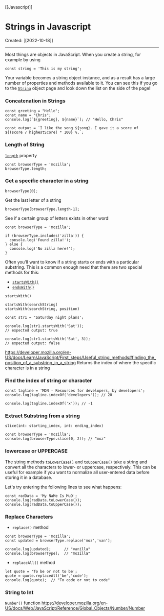 [[Javascript]]

# Strings in Javascript
Created:  [[2022-10-18]]

---
Most things are objects in JavaScript. 
When you create a string, for example by using
```JS
const string = 'This is my string';
```
Your variable becomes a string object instance, and as a result has a large number of properties and methods available to it. You can see this if you go to the [`String`](https://developer.mozilla.org/en-US/docs/Web/JavaScript/Reference/Global_Objects/String) object page and look down the list on the side of the page!

### Concatenation in Strings
```JS
const greeting = "Hello";
const name = "Chris";
console.log(`${greeting}, ${name}`); // "Hello, Chris"
```


```JS
const output = `I like the song ${song}. I gave it a score of 
${(score / highestScore) * 100} %.`;
```


### Length of String
[`length`](https://developer.mozilla.org/en-US/docs/Web/JavaScript/Reference/Global_Objects/String/length) property
```JS
const browserType = 'mozilla';
browserType.length;
```

### Get a specific character in a string
```JS
browserType[0];
```

Get the last letter of a string
```JS
browserType[browserType.length-1];
```

See if a certain group of letters exists in other word
```JS
const browserType = 'mozilla';

if (browserType.includes('zilla')) {
  console.log('Found zilla!');
} else {
  console.log('No zilla here!');
}
```


Often you'll want to know if a string starts or ends with a particular substring. 
This is a common enough need that there are two special methods for this:
- [`startsWith()`](https://developer.mozilla.org/en-US/docs/Web/JavaScript/Reference/Global_Objects/String/startsWith) 
- [`endsWith()`](https://developer.mozilla.org/en-US/docs/Web/JavaScript/Reference/Global_Objects/String/endsWith)

`startsWith()`
```JS
startsWith(searchString)
startsWith(searchString, position)
```

```JS
const str1 = 'Saturday night plans';

console.log(str1.startsWith('Sat'));
// expected output: true

console.log(str1.startsWith('Sat', 3));
// expected output: false
```





https://developer.mozilla.org/en-US/docs/Learn/JavaScript/First_steps/Useful_string_methods#finding_the_position_of_a_substring_in_a_string
Returns the index of where the specific character is in a string

### Find the index of string or character

```JS
const tagline = 'MDN - Resources for developers, by developers';
console.log(tagline.indexOf('developers')); // 20
```

```JS
console.log(tagline.indexOf('x')); // -1
```


### Extract Substring from a string
`slice(int: starting_index, int: ending_index)`
```JS
const browserType = 'mozilla';
console.log(browserType.slice(0, 2)); // "moz"
```


### lowercase or UPPERCASE
The string methods [`toLowerCase()`](https://developer.mozilla.org/en-US/docs/Web/JavaScript/Reference/Global_Objects/String/toLowerCase) and [`toUpperCase()`](https://developer.mozilla.org/en-US/docs/Web/JavaScript/Reference/Global_Objects/String/toUpperCase) take a string and convert all the characters to lower- or uppercase, respectively. This can be useful for example if you want to normalize all user-entered data before storing it in a database.

Let's try entering the following lines to see what happens:

```JS
const radData = 'My NaMe Is MuD';
console.log(radData.toLowerCase());
console.log(radData.toUpperCase());
```



### Replace Characters
-  `replace()` method
```JS
const browserType = 'mozilla';
const updated = browserType.replace('moz','van');

console.log(updated);      // "vanilla"
console.log(browserType);  // "mozilla"
```

- `replaceAll()` method
```JS
let quote = 'To be or not to be';
quote = quote.replaceAll('be','code');
console.log(quote);  // "To code or not to code"
```


### String to Int
`Number()` function
https://developer.mozilla.org/en-US/docs/Web/JavaScript/Reference/Global_Objects/Number/Number
